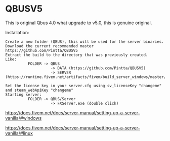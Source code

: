 # QBUSV5
This is original Qbus 4.0 what upgrade to v5.0, this is genuine original.

Installation:
```
Create a new folder (QBUS), this will be used for the server binaries.
Download the current recommended master https://github.com/Pintta/QBUSV5
Extract the build to the directory that was previously created.
Like:
          FOLDER -> QBUS
                    -> DATA (https://github.com/Pintta/QBUSV5)
                    -> SERVER (https://runtime.fivem.net/artifacts/fivem/build_server_windows/master/)

Set the license key in your server.cfg using sv_licenseKey "changeme" and steam_webApiKey "changeme"
Starting server:
          FOLDER -> QBUS/Server
                    -> FXServer.exe (double click)
```
https://docs.fivem.net/docs/server-manual/setting-up-a-server-vanilla/#windows

https://docs.fivem.net/docs/server-manual/setting-up-a-server-vanilla/#linux
